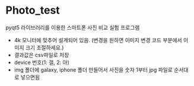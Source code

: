 # Photo_test

pyqt5 라이브러리를 이용한 스마트폰 사진 비교 실험 프로그램
- 4k 모니터에 맞추어 설계되어 있음. (변경을 원하면 이미지 변경 코드 부분에서 이미지 크기 조절하세요.)
- 결과값은 csv파일로 저장
- device 번호(1: 갤, 2: 아)
- img 폴더에 galaxy, iphone 폴더 만들어서 사진을 숫자 1부터 jpg 파일로 순서대로 넣으면됨
